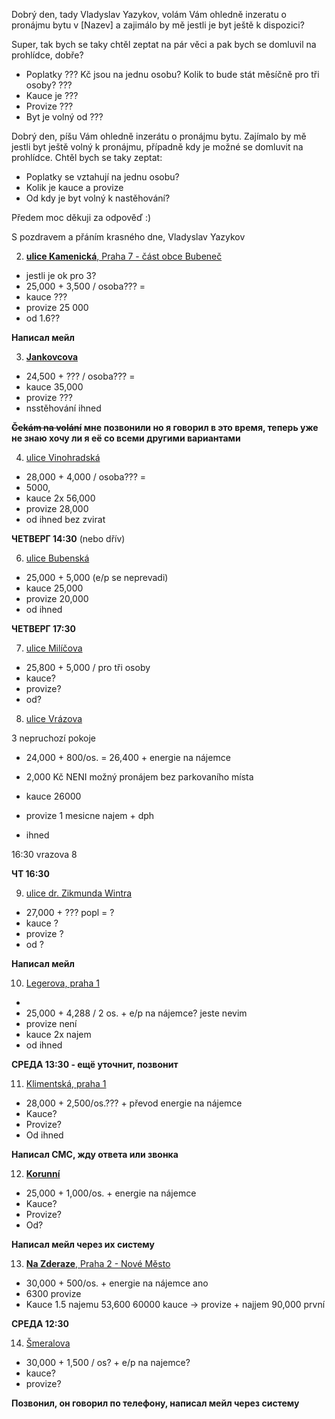 Dobrý den, tady Vladyslav Yazykov, volám Vám ohledně inzeratu o pronájmu bytu v \[Nazev\] a zajimálo by mě jestli je byt ještě k dispozici?

Super, tak bych se taky chtěl zeptat na pár věci a pak bych se domluvil na prohlídce, dobře?
  - Poplatky ??? Kč jsou na jednu osobu? Kolik to bude stát měsíčně pro tři osoby? ??? 
  - Kauce je ???
  - Provize ???
  - Byt je volný od ???





Dobrý den,
píšu Vám ohledně inzerátu o pronájmu bytu. Zajímalo by mě jestli byt ještě volný k pronájmu, případně kdy je možné se domluvit na prohlídce.
Chtěl bych se taky zeptat:
  - Poplatky se vztahují na jednu osobu?
  - Kolik je kauce a provize
  - Od kdy je byt volný k nastěhování?

Předem moc děkuji za odpověď :)

S pozdravem a přáním krasného dne,
Vladyslav Yazykov


2. [**ulice Kamenická**, Praha 7 - část obce Bubeneč](https://www.sreality.cz/detail/pronajem/byt/3+1/praha-cast-obce-bubenec-ulice-kamenicka/3244068444#img=17&fullscreen=false)
  - jestli je ok pro 3?
  - 25,000 + 3,500 / osoba??? = 
  - kauce ???
  - provize 25 000
  - od 1.6??

**Написал мейл**

3. [**Jankovcova**](https://www.sreality.cz/detail/pronajem/byt/3+1/praha-cast-obce-holesovice-ulice-jankovcova/619089500#img=11&fullscreen=false)
  - 24,500 + ??? / osoba??? = 
  - kauce 35,000
  - provize ???
  - nsstěhování ihned
  
  **~~Čekám na volání~~ мне позвонили но я говорил в это время, теперь уже не знаю хочу ли я её со всеми другими вариантами**
  
  
4. [ulice Vinohradská](https://www.sreality.cz/detail/pronajem/byt/3+1/praha-cast-obce-vinohrady-ulice-vinohradska/3231878748#img=3&fullscreen=false)
  - 28,000 + 4,000 / osoba??? = 
  - 5000, 
  - kauce 2x 56,000
  - provize 28,000
  - od ihned bez zvirat 
  
  **ЧЕТВЕРГ 14:30** (nebo dřív)
  
  
6. [ulice Bubenská](https://www.sreality.cz/detail/pronajem/byt/4+1/praha-cast-obce-holesovice-ulice-bubenska/1208979036#img=9&fullscreen=false)
  - 25,000 + 5,000 (e/p se neprevadi)
  - kauce 25,000
  - provize 20,000
  - od ihned
  
  **ЧЕТВЕРГ 17:30**
  
  
7. [ulice Milíčova](https://www.sreality.cz/detail/pronajem/byt/4+1/praha-cast-obce-zizkov-ulice-milicova/2320080476#img=5&fullscreen=false)
  - 25,800 + 5,000 / pro tři osoby
  - kauce?
  - provize?
  - od?
  
  
8. [ulice Vrázova](https://www.sreality.cz/detail/pronajem/byt/5+kk/praha-cast-obce-smichov-ulice-vrazova/1880329820#img=11&fullscreen=false)
  
  3 nepruchozí pokoje

  - 24,000 + 800/os. = 26,400 + energie na nájemce
  - 2,000 Kč NENI možný pronájem bez parkovaního místa
 
  - kauce 26000
  - provize 1 mesicne najem + dph
  - ihned
   
   16:30
   vrazova 8
   
**ЧТ 16:30**

9. [ulice dr. Zikmunda Wintra](https://www.sreality.cz/detail/pronajem/byt/3+1/praha-cast-obce-bubenec-ulice-dr--zikmunda-wintra/275988828#img=8&fullscreen=false)
  - 27,000 + ??? popl = ?
  - kauce ?
  - provize ?
  - od ?
  
**Написал мейл**
  
10. [Legerova, praha 1](https://reality.idnes.cz/detail/pronajem/byt/praha-1-legerova/5cb458dae880543f4d574b11/?s-et=flat&s-ot=lease&s-l=VUSC-19&s-qc%5BsubtypeFlat%5D%5B0%5D=31&s-qc%5BsubtypeFlat%5D%5B1%5D=4k&s-qc%5BsubtypeFlat%5D%5B2%5D=41&s-qc%5BsubtypeFlat%5D%5B3%5D=5k&s-qc%5BsubtypeFlat%5D%5B4%5D=51&s-qc%5BsubtypeFlat%5D%5B5%5D=atypical&s-qc%5BpriceMax%5D=30000&page=7)
  - 
  - 25,000 + 4,288 / 2 os. + e/p na nájemce? jeste nevim
  - provize není
  - kauce 2x najem
  - od ihned 
  
**СРЕДА 13:30 - ещё уточнит, позвонит**
  
11. [Klimentská, praha 1](https://reality.idnes.cz/detail/pronajem/byt/praha-1-klimentska/5ca60ef8a26e3a5ed7562b76/?s-et=flat&s-ot=lease&s-l=VUSC-19&s-qc%5BsubtypeFlat%5D%5B0%5D=31&s-qc%5BsubtypeFlat%5D%5B1%5D=4k&s-qc%5BsubtypeFlat%5D%5B2%5D=41&s-qc%5BsubtypeFlat%5D%5B3%5D=5k&s-qc%5BsubtypeFlat%5D%5B4%5D=51&s-qc%5BsubtypeFlat%5D%5B5%5D=atypical&s-qc%5BpriceMax%5D=30000&page=9)
  - 28,000 + 2,500/os.??? + převod energie na nájemce
  - Kauce?
  - Provize?
  - Od ihned
  
 **Написал СМС, жду ответа или звонка**
  
12. [**Korunní**](https://reality.idnes.cz/detail/pronajem/byt/praha-3-korunni/5c9b9019e880547a2e6829ae/?s-et=flat&s-ot=lease&s-l=VUSC-19&s-qc%5BsubtypeFlat%5D%5B0%5D=31&s-qc%5BsubtypeFlat%5D%5B1%5D=4k&s-qc%5BsubtypeFlat%5D%5B2%5D=41&s-qc%5BsubtypeFlat%5D%5B3%5D=5k&s-qc%5BsubtypeFlat%5D%5B4%5D=51&s-qc%5BsubtypeFlat%5D%5B5%5D=atypical&s-qc%5BpriceMax%5D=30000&page=10)
  - 25,000 + 1,000/os. + energie na nájemce
  - Kauce?
  - Provize?
  - Od?
  
**Написал мейл через их систему**
  
13. [**Na Zderaze**, Praha 2 - Nové Město](https://reality.idnes.cz/detail/pronajem/byt/praha-2-na-zderaze/5c6acedde88054501962cc6a/?s-et=flat&s-ot=lease&s-l=VUSC-19&s-qc%5BsubtypeFlat%5D%5B0%5D=31&s-qc%5BsubtypeFlat%5D%5B1%5D=4k&s-qc%5BsubtypeFlat%5D%5B2%5D=41&s-qc%5BsubtypeFlat%5D%5B3%5D=5k&s-qc%5BsubtypeFlat%5D%5B4%5D=51&s-qc%5BsubtypeFlat%5D%5B5%5D=atypical&s-qc%5BpriceMax%5D=30000&page=13)
  - 30,000 + 500/os. + energie na nájemce ano
  - 6300 provize
  - Kauce 1.5 najemu 53,600 60000 kauce -> provize + najjem 90,000 první
  
**СРЕДА 12:30**
  

14. [Šmeralova](https://reality.idnes.cz/detail/pronajem/byt/praha-7-smeralova/5c478930e8805463073274db/?s-et=flat&s-ot=lease&s-l=VUSC-19&s-qc%5BsubtypeFlat%5D%5B0%5D=31&s-qc%5BsubtypeFlat%5D%5B1%5D=4k&s-qc%5BsubtypeFlat%5D%5B2%5D=41&s-qc%5BsubtypeFlat%5D%5B3%5D=5k&s-qc%5BsubtypeFlat%5D%5B4%5D=51&s-qc%5BsubtypeFlat%5D%5B5%5D=atypical&s-qc%5BpriceMax%5D=30000&page=13)
  - 30,000 + 1,500 / os? + e/p na najemce?
  - kauce?
  - provize?
  
**Позвонил, он говорил по телефону, написал мейл через систему**
